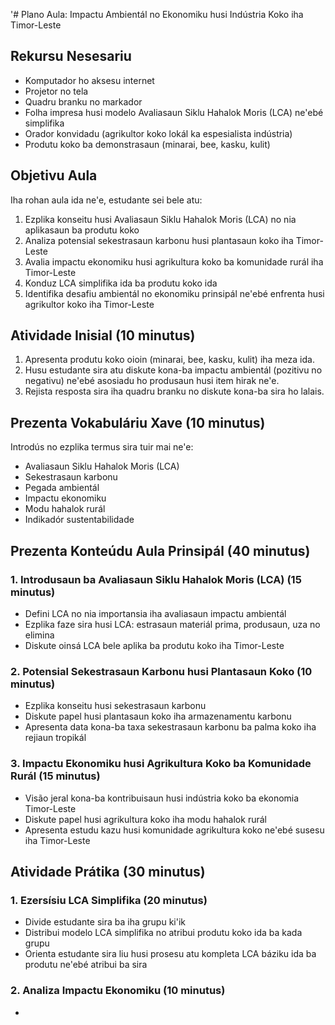 '# Plano Aula: Impactu Ambientál no Ekonomiku husi Indústria Koko iha Timor-Leste

## Rekursu Nesesariu

- Komputador ho aksesu internet
- Projetor no tela
- Quadru branku no markador
- Folha impresa husi modelo Avaliasaun Siklu Hahalok Moris (LCA) ne'ebé simplifika
- Orador konvidadu (agrikultor koko lokál ka espesialista indústria)
- Produtu koko ba demonstrasaun (minarai, bee, kasku, kulit)

## Objetivu Aula

Iha rohan aula ida ne'e, estudante sei bele atu:
1. Ezplika konseitu husi Avaliasaun Siklu Hahalok Moris (LCA) no nia aplikasaun ba produtu koko
2. Analiza potensial sekestrasaun karbonu husi plantasaun koko iha Timor-Leste
3. Avalia impactu ekonomiku husi agrikultura koko ba komunidade rurál iha Timor-Leste
4. Konduz LCA simplifika ida ba produtu koko ida
5. Identifika desafiu ambientál no ekonomiku prinsipál ne'ebé enfrenta husi agrikultor koko iha Timor-Leste

## Atividade Inisial (10 minutus)

1. Apresenta produtu koko oioin (minarai, bee, kasku, kulit) iha meza ida.
2. Husu estudante sira atu diskute kona-ba impactu ambientál (pozitivu no negativu) ne'ebé asosiadu ho produsaun husi item hirak ne'e.
3. Rejista resposta sira iha quadru branku no diskute kona-ba sira ho lalais.

## Prezenta Vokabuláriu Xave (10 minutus)

Introdús no ezplika termus sira tuir mai ne'e:
- Avaliasaun Siklu Hahalok Moris (LCA)
- Sekestrasaun karbonu
- Pegada ambientál
- Impactu ekonomiku
- Modu hahalok rurál
- Indikadór sustentabilidade

## Prezenta Konteúdu Aula Prinsipál (40 minutus)

### 1. Introdusaun ba Avaliasaun Siklu Hahalok Moris (LCA) (15 minutus)
- Defini LCA no nia importansia iha avaliasaun impactu ambientál
- Ezplika faze sira husi LCA: estrasaun materiál prima, produsaun, uza no elimina
- Diskute oinsá LCA bele aplika ba produtu koko iha Timor-Leste

### 2. Potensial Sekestrasaun Karbonu husi Plantasaun Koko (10 minutus)
- Ezplika konseitu husi sekestrasaun karbonu
- Diskute papel husi plantasaun koko iha armazenamentu karbonu
- Apresenta data kona-ba taxa sekestrasaun karbonu ba palma koko iha rejiaun tropikál

### 3. Impactu Ekonomiku husi Agrikultura Koko ba Komunidade Rurál (15 minutus)
- Visão jeral kona-ba kontribuisaun husi indústria koko ba ekonomia Timor-Leste
- Diskute papel husi agrikultura koko iha modu hahalok rurál
- Apresenta estudu kazu husi komunidade agrikultura koko ne'ebé susesu iha Timor-Leste

## Atividade Prátika (30 minutus)

### 1. Ezersísiu LCA Simplifika (20 minutus)
- Divide estudante sira ba iha grupu ki'ik
- Distribui modelo LCA simplifika no atribui produtu koko ida ba kada grupu
- Orienta estudante sira liu husi prosesu atu kompleta LCA báziku ida ba produtu ne'ebé atribui ba sira

### 2. Analiza Impactu Ekonomiku (10 minutus)
-